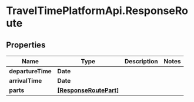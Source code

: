 # TravelTimePlatformApi.ResponseRoute

## Properties

Name | Type | Description | Notes
------------ | ------------- | ------------- | -------------
**departureTime** | **Date** |  | 
**arrivalTime** | **Date** |  | 
**parts** | [**[ResponseRoutePart]**](ResponseRoutePart.md) |  | 


